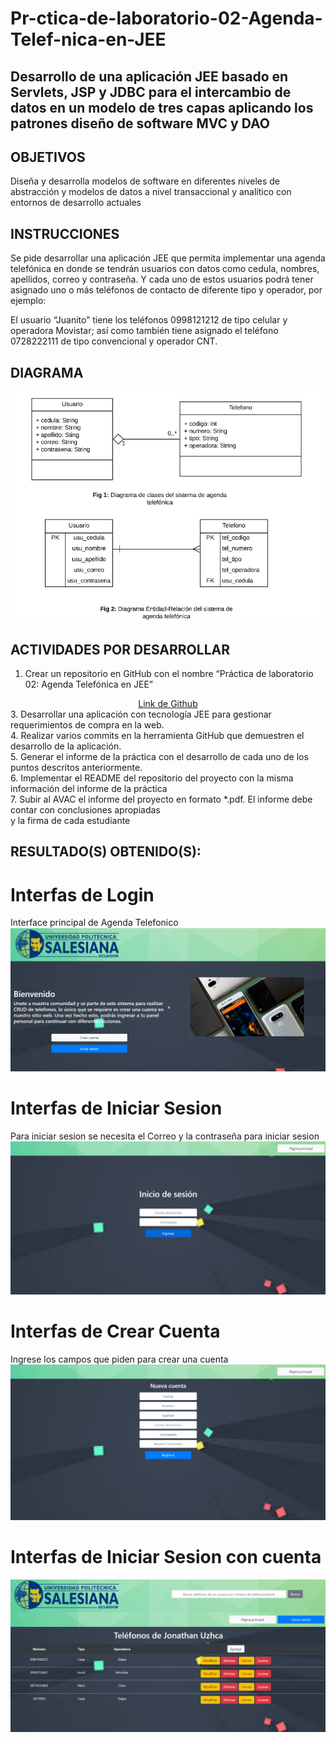# Pr-ctica-de-laboratorio-02-Agenda-Telef-nica-en-JEE
## Desarrollo de una aplicación JEE basado en Servlets, JSP y JDBC para el intercambio de datos en un modelo de tres capas aplicando los patrones diseño de software MVC y DAO

## OBJETIVOS
Diseña y desarrolla modelos de software en diferentes niveles de abstracción y modelos de datos a nivel transaccional y analítico con entornos de desarrollo actuales

## INSTRUCCIONES
Se pide desarrollar una aplicación JEE que permita implementar una agenda telefónica en donde se tendrán usuarios con datos como cedula, nombres, apellidos, correo y contraseña. Y cada uno de estos usuarios podrá tener asignado uno o más teléfonos de contacto de diferente tipo y operador, por ejemplo:

El usuario “Juanito” tiene los teléfonos 0998121212 de tipo celular y operadora Movistar; así como también tiene asignado el teléfono 0728222111 de tipo convencional y     operador CNT.

## DIAGRAMA
<div align="center"><img src="https://github.com/Jonathan010683/Pr-ctica-de-laboratorio-02-Agenda-Telef-nica-en-JEE/blob/master/diagrama.PNG" /></div>

## ACTIVIDADES POR DESARROLLAR
1. Crear un repositorio en GitHub con el nombre “Práctica de laboratorio 02: Agenda Telefónica en JEE”
  <div align="center"><a href="https://github.com/Jonathan010683/Pr-ctica-de-laboratorio-02-Agenda-Telef-nica-en-JEE">Link de Github</a></div>
3. Desarrollar una aplicación con tecnología JEE para gestionar requerimientos de compra en la web.<br>
4. Realizar varios commits en la herramienta GitHub que demuestren el desarrollo de la aplicación.<br>
5. Generar el informe de la práctica con el desarrollo de cada uno de los puntos descritos anteriormente.<br>
6. Implementar el README del repositorio del proyecto con la misma información del informe de la práctica<br>
7. Subir al AVAC el informe del proyecto en formato *.pdf. El informe debe contar con conclusiones apropiadas<br>
y la firma de cada estudiante

## RESULTADO(S) OBTENIDO(S):
# Interfas  de Login
Interface principal de Agenda Telefonico <br>
<img src="https://github.com/Jonathan010683/Pr-ctica-de-laboratorio-02-Agenda-Telef-nica-en-JEE/blob/master/login.PNG" />
# Interfas de Iniciar Sesion
Para iniciar sesion se necesita el Correo y la contraseña para iniciar sesion<br>
<img src="https://github.com/Jonathan010683/Pr-ctica-de-laboratorio-02-Agenda-Telef-nica-en-JEE/blob/master/iniciarsesion.PNG" />
# Interfas de Crear Cuenta
Ingrese los campos que piden para crear una cuenta<br>
<img src="https://github.com/Jonathan010683/Pr-ctica-de-laboratorio-02-Agenda-Telef-nica-en-JEE/blob/master/crearcuenta.PNG" />
# Interfas de Iniciar Sesion con cuenta
<img src="https://github.com/Jonathan010683/Pr-ctica-de-laboratorio-02-Agenda-Telef-nica-en-JEE/blob/master/isCuenta.PNG" />

